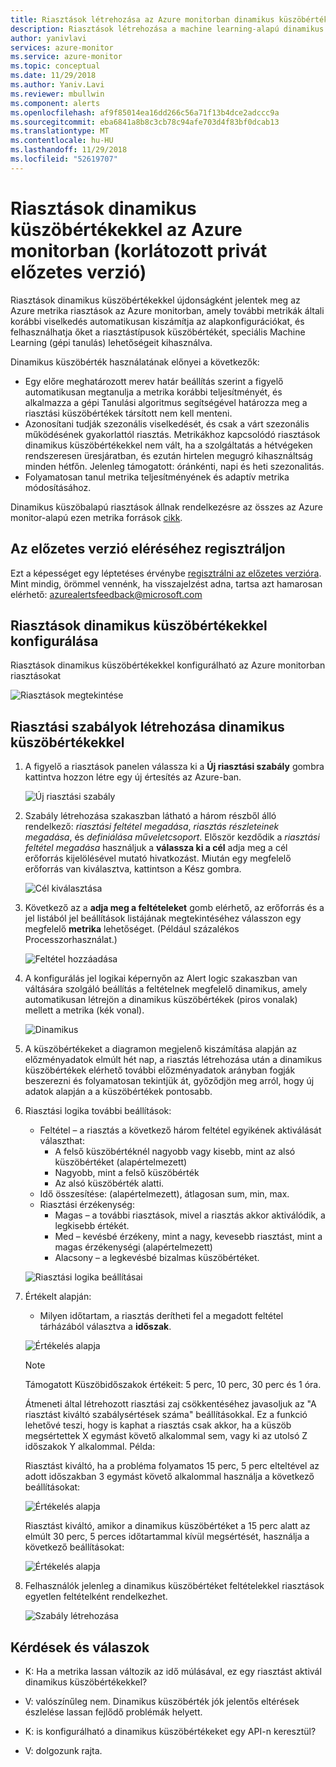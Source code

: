 ```yaml
---
title: Riasztások létrehozása az Azure monitorban dinamikus küszöbértékekkel
description: Riasztások létrehozása a machine learning-alapú dinamikus küszöbértékekkel
author: yanivlavi
services: azure-monitor
ms.service: azure-monitor
ms.topic: conceptual
ms.date: 11/29/2018
ms.author: Yaniv.Lavi
ms.reviewer: mbullwin
ms.component: alerts
ms.openlocfilehash: af9f85014ea16dd266c56a71f13b4dce2adccc9a
ms.sourcegitcommit: eba6841a8b8c3cb78c94afe703d4f83bf0dcab13
ms.translationtype: MT
ms.contentlocale: hu-HU
ms.lasthandoff: 11/29/2018
ms.locfileid: "52619707"
---
```

# <a name="alerts-with-dynamic-thresholds-in-azure-monitor-limited-private-preview"></a>Riasztások dinamikus küszöbértékekkel az Azure monitorban (korlátozott privát előzetes verzió)

Riasztások dinamikus küszöbértékekkel újdonságként jelentek meg az Azure metrika riasztások az Azure monitorban, amely további metrikák általi korábbi viselkedés automatikusan kiszámítja az alapkonfigurációkat, és felhasználhatja őket a riasztástípusok küszöbértékét, speciális Machine Learning (gépi tanulás) lehetőségeit kihasználva.

Dinamikus küszöbérték használatának előnyei a következők:

- Egy előre meghatározott merev határ beállítás szerint a figyelő automatikusan megtanulja a metrika korábbi teljesítményét, és alkalmazza a gépi Tanulási algoritmus segítségével határozza meg a riasztási küszöbértékek társított nem kell menteni.
- Azonosítani tudják szezonális viselkedését, és csak a várt szezonális működésének gyakorlattól riasztás. Metrikákhoz kapcsolódó riasztások dinamikus küszöbértékekkel nem vált, ha a szolgáltatás a hétvégeken rendszeresen üresjáratban, és ezután hirtelen megugró kihasználtság minden hétfőn. Jelenleg támogatott: óránkénti, napi és heti szezonalitás.
- Folyamatosan tanul metrika teljesítményének és adaptív metrika módosításához.

Dinamikus küszöbalapú riasztások állnak rendelkezésre az összes az Azure monitor-alapú ezen metrika források [cikk](https://docs.microsoft.com/azure/monitoring-and-diagnostics/monitoring-near-real-time-metric-alerts#what-resources-can-i-create-near-real-time-metric-alerts-for).

## <a name="sign-up-to-access-the-preview"></a>Az előzetes verzió eléréséhez regisztráljon

Ezt a képességet egy léptetéses érvénybe [regisztrálni az előzetes verzióra](https://aka.ms/DynamicThresholdMetricAlerts). Mint mindig, örömmel vennénk, ha visszajelzést adna, tartsa azt hamarosan elérhető: [azurealertsfeedback@microsoft.com](mailto:azurealertsfeedback@microsoft.com)

## <a name="how-to-configure-alerts-with-dynamic-thresholds"></a>Riasztások dinamikus küszöbértékekkel konfigurálása

Riasztások dinamikus küszöbértékekkel konfigurálható az Azure monitorban riasztásokat

![Riasztások megtekintése](./media/monitoring-alerts-dynamic-thresholds/0001.png)

## <a name="creating-an-alert-rule-with-dynamic-thresholds"></a>Riasztási szabályok létrehozása dinamikus küszöbértékekkel

1. A figyelő a riasztások panelen válassza ki a **Új riasztási szabály** gombra kattintva hozzon létre egy új értesítés az Azure-ban.

   ![Új riasztási szabály](./media/monitoring-alerts-dynamic-thresholds/002.png)

2. Szabály létrehozása szakaszban látható a három részből álló rendelkező: _riasztási feltétel megadása_, _riasztás részleteinek megadása_, és _definiálása műveletcsoport_. Először kezdődik a _riasztási feltétel megadása_ használjuk a **válassza ki a cél** adja meg a cél erőforrás kijelölésével mutató hivatkozást. Miután egy megfelelő erőforrás van kiválasztva, kattintson a Kész gombra.

   ![Cél kiválasztása](./media/monitoring-alerts-dynamic-thresholds/0003.png)

3. Következő az a **adja meg a feltételeket** gomb elérhető, az erőforrás és a jel listából jel beállítások listájának megtekintéséhez válasszon egy megfelelő **metrika** lehetőséget. (Például százalékos Processzorhasználat.)

   ![Feltétel hozzáadása](./media/monitoring-alerts-dynamic-thresholds/004.png)

4. A konfigurálás jel logikai képernyőn az Alert logic szakaszban van váltására szolgáló beállítás a feltételnek megfelelő dinamikus, amely automatikusan létrejön a dinamikus küszöbértékek (piros vonalak) mellett a metrika (kék vonal).

   ![Dinamikus](./media/monitoring-alerts-dynamic-thresholds/005.png)

5. A küszöbértékeket a diagramon megjelenő kiszámítása alapján az előzményadatok elmúlt hét nap, a riasztás létrehozása után a dinamikus küszöbértékek elérhető további előzményadatok arányban fogják beszerezni és folyamatosan tekintjük át, győződjön meg arról, hogy új adatok alapján a a küszöbértékek pontosabb.

6. Riasztási logika további beállítások:
   - Feltétel – a riasztás a következő három feltétel egyikének aktiválását választhat:
       - A felső küszöbértéknél nagyobb vagy kisebb, mint az alsó küszöbértéket (alapértelmezett)
       - Nagyobb, mint a felső küszöbérték
       - Az alsó küszöbérték alatti.
   - Idő összesítése: (alapértelmezett), átlagosan sum, min, max.
   - Riasztási érzékenység:
       - Magas – a további riasztások, mivel a riasztás akkor aktiválódik, a legkisebb értékét.
       - Med – kevésbé érzékeny, mint a nagy, kevesebb riasztást, mint a magas érzékenységi (alapértelmezett)
       - Alacsony – a legkevésbé bizalmas küszöbértéket.

    ![Riasztási logika beállításai](./media/monitoring-alerts-dynamic-thresholds/00007.png)

7. Értékelt alapján:
    -  Milyen időtartam, a riasztás derítheti fel a megadott feltétel tárházából választva a **időszak**.

    ![Értékelés alapja](./media/monitoring-alerts-dynamic-thresholds/007.png)

   > [!NOTE]
   > Támogatott Küszöbidőszakok értékeit: 5 perc, 10 perc, 30 perc és 1 óra.

   Átmeneti által létrehozott riasztási zaj csökkentéséhez javasoljuk az "A riasztást kiváltó szabálysértések száma" beállításokkal. Ez a funkció lehetővé teszi, hogy is kaphat a riasztás csak akkor, ha a küszöb megsértettek X egymást követő alkalommal sem, vagy ki az utolsó Z időszakok Y alkalommal. Példa:

    Riasztást kiváltó, ha a probléma folyamatos 15 perc, 5 perc elteltével az adott időszakban 3 egymást követő alkalommal használja a következő beállításokat:

   ![Értékelés alapja](./media/monitoring-alerts-dynamic-thresholds/0008.png)

    Riasztást kiváltó, amikor a dinamikus küszöbértéket a 15 perc alatt az elmúlt 30 perc, 5 perces időtartammal kívül megsértését, használja a következő beállításokat:

   ![Értékelés alapja](./media/monitoring-alerts-dynamic-thresholds/0009.png)

8. Felhasználók jelenleg a dinamikus küszöbértéket feltételekkel riasztások egyetlen feltételként rendelkezhet.

   ![Szabály létrehozása](./media/monitoring-alerts-dynamic-thresholds/010.png)

## <a name="q--a"></a>Kérdések és válaszok

- K: Ha a metrika lassan változik az idő múlásával, ez egy riasztást aktivál dinamikus küszöbértékekkel?

- V: valószínűleg nem. Dinamikus küszöbérték jók jelentős eltérések észlelése lassan fejlődő problémák helyett.

- K: is konfigurálható a dinamikus küszöbértékeket egy API-n keresztül?

- V: dolgozunk rajta.
